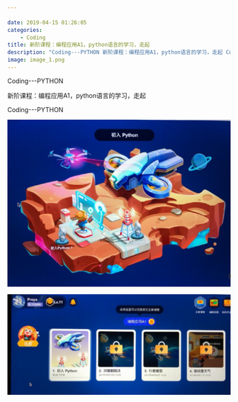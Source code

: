 ```yaml
---

date: 2019-04-15 01:26:05
categories:
    - Coding
title: 新阶课程：编程应用A1，python语言的学习，走起
description: "Coding---PYTHON 新阶课程：编程应用A1，python语言的学习，走起 Coding---PYTHON"
image: image_1.png
---
```


Coding---PYTHON

  


新阶课程：编程应用A1，python语言的学习，走起

  


Coding---PYTHON

![](image_1.png)

![](image_2.png)